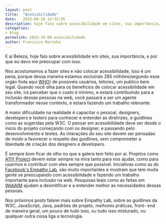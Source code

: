 ```yaml
---
layout: post
title:  "Acessibilidade"
date:   2015-08-10 14:32:45
description: hoje falo sobre acessibilidade em sites, sua importância, e por que eu devo me preocupar com isso..
categories:
- blog
permalink: 2015-10-08-acessibilidade
author: Francisco Marinho
---
```


E ai Beleza, hoje falo sobre acessibilidade em sites, sua importância, e por que eu devo me preocupar com isso.

Nos acostumamos a fazer sites e não colocar acessibilidade, isso é um pena, porque dessa maneira estamos excluindo 285 milhões(segundo esse orgão foda aqui [WHO][WHO]) de possíveis usuários, leitores, um publico bem legal. Quando você olha para os beneficios de colocar acessibilidade em seu site, irá perceber que o custo é minimo, e estará contribuindo para a inclusão dessas pessoas na web, você passará a ser um agente transformador nesse contexto, e estará fazendo um trabalho relevante.

A maior dificuldade na realidade é capacitar o pessoal, designers, developers e testers para conhecer e entender as diretrizes, e guidlines como as sugeridas pela W3C. O pensar em acessibilidade deve ser desde o inicio do projeto começando com os designer, e passando pelo desenvolvimento e testes. As interações do seu site devem ser pensadas de modo a favorecer o respeito das guidlines, sem comprometer a liberdade de criação dos desgners e developers.

É sempre bom ficar de olho no que a galera tem feito por ai. Projetos como [A11Y Project][A11Y Project]  devem estar sempre na mira tanto para nos ajudar, como para usarmos  e contribuir com eles sempre que possível. Iniciativas como as do [Facebook's Empathy Lab][Facebook's Empathy Lab], são muito importantes e mostram que tem muita gente se preocupando com acessibilidade e fazendo um trabalho importante para inclusão na web. Pesquisas leais como as feitas em [WebAIM][WebAIM] ajudam a desmitificar e a entender melhor as necessidades dessas pessoas.

Nos próximos posts falarei mais sobre Empathy Lab, sobre as guidlines da W3C, JavaScript, Java, padrões de projeto, melhores práticas, front- end de maneira geral, um pouco de tudo isso, ou tudo isso misturado, ou qualquer outra coisa liga a tecnologia.

[WHO]: http://www.who.int/mediacentre/factsheets/fs282/en/
[A11Y Project]: http://a11yproject.com/
[WebAIM]: http://webaim.org/projects/screenreadersurvey5/#javascript
[Facebook's Empathy Lab]:https://www.washingtonpost.com/news/the-switch/wp/2015/03/31/facebooks-empathy-lab-how-facebook-designs-for-disabled-users/
